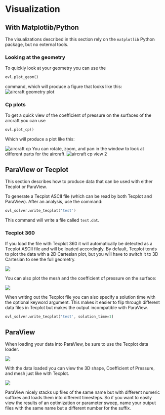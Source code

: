 # Visualization


## With Matplotlib/Python
The visualizations described in this section rely on the `matplotlib` Python package, but no external tools. 

### Looking at the geometry
To quickly look at your geometry you can use the
```python
ovl.plot_geom()
``` 
command, which will produce a figure that looks like this: 
![aircraft geometry plot](figures/aircraft_geom.png)


### Cp plots 
To get a quick view of the coefficient of pressure on the surfaces of the aircraft you can use 
```python
ovl.plot_cp()
```
Which will produce a plot like this: 

![aircraft cp](figures/aircraft_cp.png)
You can rotate, zoom, and pan in the window to look at different parts for the aircraft.
![aircraft cp view 2](figures/aircraft_cp_view2.png)

## ParaView or Tecplot
This section describes how to produce data that can be used with either Tecplot or ParaView.

To generate a Tecplot ASCII file (which can be read by both Tecplot and ParaView). 
After an analysis, use the command: 
```python
ovl_solver.write_tecplot('test')
```
This command will write a file called `test.dat`.

### Tecplot 360

If you load the file with Tecplot 360 it will automatically be detected as a Tecplot ASCII file and will be loaded accordingly. 
By default, Tecplot tends to plot the data with a 2D Cartesian plot, but you will have to switch it to 3D Cartesian to see the full geometry. 

![](figures/tecplot_geom.png)

You can also plot the mesh and the coefficient of pressure on the surface: 

![](figures/tecplot_cp.png)

When writing out the Tecplot file you can also specify a solution time with the optional keyword argument. 
This makes it easier to flip through different data files in Tecplot but makes the output incompatible with ParaView.
```python 
ovl_solver.write_tecplot('test', solution_time=1)
```

## ParaView

When loading your data into ParaView, be sure to use the Tecplot data loader. 

![](figures/paraview_loader.png)

With the data loaded you can view the 3D shape, Coefficient of Pressure, and mesh just like with Tecplot. 

![](figures/paraview_cp.png)


ParaView nicely stacks up files of the same name but with different numeric suffixes and loads them into different timesteps. 
So if you want to easily view the results of an optimization or parameter sweep, name your output files with the same name but a different number for the suffix. 